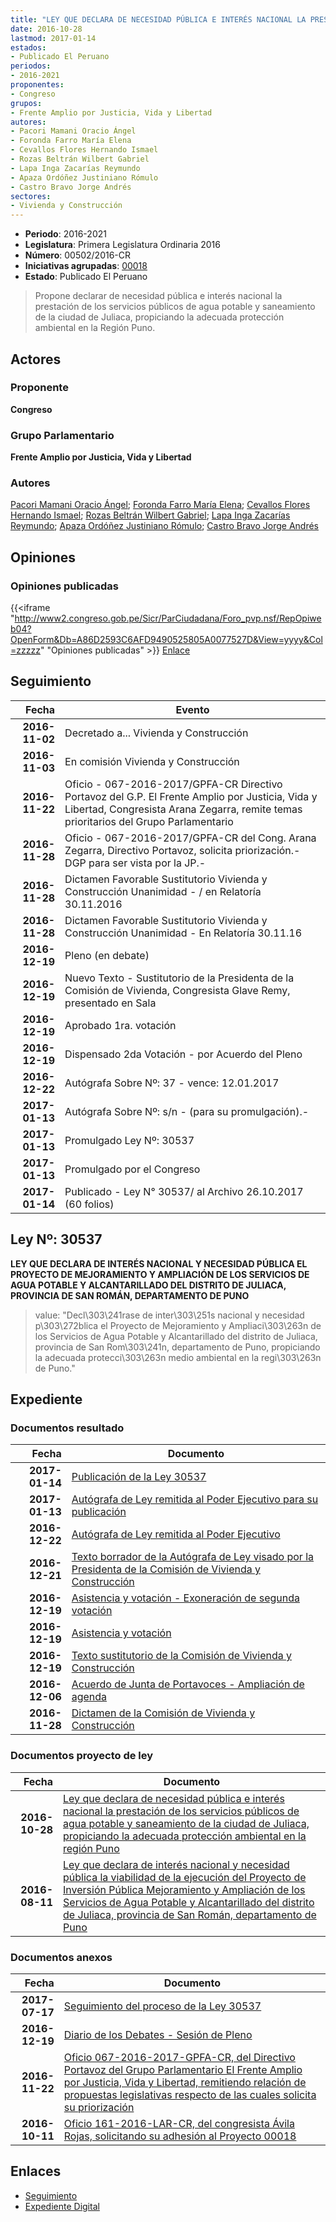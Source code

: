 ```yaml
---
title: "LEY QUE DECLARA DE NECESIDAD PÚBLICA E INTERÉS NACIONAL LA PRESTACIÓN DE LOS SERVICIOS PÚBLICOS DE AGUA POTABLE Y SANEAMIENTO DE LA CIUDAD DE JULIACA, PROPICIANDO LA ADECUADA PROTECCIÓN AMBIENTAL EN LA REGIÓN PUNO"
date: 2016-10-28
lastmod: 2017-01-14
estados:
- Publicado El Peruano
periodos:
- 2016-2021
proponentes:
- Congreso
grupos:
- Frente Amplio por Justicia, Vida y Libertad
autores:
- Pacori Mamani Oracio Ángel
- Foronda Farro María Elena
- Cevallos Flores Hernando Ismael
- Rozas Beltrán Wilbert Gabriel
- Lapa Inga Zacarías Reymundo
- Apaza Ordóñez Justiniano Rómulo
- Castro Bravo Jorge Andrés
sectores:
- Vivienda y Construcción
---
```

- **Periodo**: 2016-2021
- **Legislatura**: Primera Legislatura Ordinaria 2016
- **Número**: 00502/2016-CR
- **Iniciativas agrupadas**: [00018](../../00000/00018)
- **Estado**: Publicado El Peruano

> Propone declarar de necesidad pública e interés nacional la prestación de los servicios públicos de agua potable y saneamiento de la ciudad de Juliaca, propiciando la adecuada protección ambiental en la Región Puno.


## Actores

### Proponente

**Congreso**

### Grupo Parlamentario

**Frente Amplio por Justicia, Vida y Libertad**

### Autores

[Pacori Mamani Oracio Ángel](mailto:mailto:opacori@congreso.gob.pe); [Foronda Farro María Elena](mailto:mailto:mforonda@congreso.gob.pe); [Cevallos Flores Hernando Ismael](mailto:mailto:hcevallos@congreso.gob.pe); [Rozas Beltrán Wilbert Gabriel](mailto:mailto:wrozas@congreso.gob.pe); [Lapa Inga Zacarías Reymundo](mailto:mailto:zlapa@congreso.gob.pe); [Apaza Ordóñez Justiniano Rómulo](mailto:mailto:japaza@congreso.gob.pe); [Castro Bravo Jorge Andrés](mailto:mailto:jacastro@congreso.gob.pe)

## Opiniones

### Opiniones publicadas

{{<iframe "http://www2.congreso.gob.pe/Sicr/ParCiudadana/Foro_pvp.nsf/RepOpiweb04?OpenForm&Db=A86D2593C6AFD9490525805A0077527D&View=yyyy&Col=zzzzz" "Opiniones publicadas" >}}
[Enlace](http://www2.congreso.gob.pe/Sicr/ParCiudadana/Foro_pvp.nsf/RepOpiweb04?OpenForm&Db=A86D2593C6AFD9490525805A0077527D&View=yyyy&Col=zzzzz)


## Seguimiento

| Fecha | Evento |
|------:|--------|
| **2016-11-02** | Decretado a... Vivienda y Construcción |
| **2016-11-03** | En comisión Vivienda y Construcción |
| **2016-11-22** | Oficio - 067-2016-2017/GPFA-CR Directivo Portavoz del G.P. El Frente Amplio por Justicia, Vida y Libertad, Congresista Arana Zegarra, remite temas prioritarios del Grupo Parlamentario |
| **2016-11-28** | Oficio - 067-2016-2017/GPFA-CR del Cong. Arana Zegarra, Directivo Portavoz, solicita priorización.-DGP para ser vista por la JP.- |
| **2016-11-28** | Dictamen Favorable Sustitutorio Vivienda y Construcción Unanimidad - / en Relatoría 30.11.2016 |
| **2016-11-28** | Dictamen Favorable Sustitutorio Vivienda y Construcción Unanimidad - En Relatoría 30.11.16 |
| **2016-12-19** | Pleno (en debate) |
| **2016-12-19** | Nuevo Texto - Sustitutorio de la Presidenta de la Comisión de Vivienda, Congresista Glave Remy, presentado en Sala |
| **2016-12-19** | Aprobado 1ra. votación |
| **2016-12-19** | Dispensado 2da Votación - por Acuerdo del Pleno |
| **2016-12-22** | Autógrafa Sobre Nº: 37 - vence: 12.01.2017 |
| **2017-01-13** | Autógrafa Sobre Nº: s/n - (para su promulgación).- |
| **2017-01-13** | Promulgado Ley Nº: 30537 |
| **2017-01-13** | Promulgado por el Congreso |
| **2017-01-14** | Publicado - Ley N° 30537/ al Archivo 26.10.2017 (60 folios) |

## Ley Nº: 30537

**LEY QUE DECLARA DE INTERÉS NACIONAL Y NECESIDAD PÚBLICA EL PROYECTO DE MEJORAMIENTO Y AMPLIACIÓN DE LOS SERVICIOS DE AGUA POTABLE Y ALCANTARILLADO DEL DISTRITO DE JULIACA, PROVINCIA DE SAN ROMÁN, DEPARTAMENTO DE PUNO**

> value: "Decl\303\241rase de inter\303\251s nacional y necesidad p\303\272blica el Proyecto de Mejoramiento y Ampliaci\303\263n de los Servicios de Agua Potable y Alcantarillado del distrito de Juliaca, provincia de San Rom\303\241n, departamento de Puno, propiciando la adecuada protecci\303\263n medio ambiental en la regi\303\263n de Puno."


## Expediente

### Documentos resultado

| Fecha | Documento |
|------:|-----------|
| **2017-01-14** | [Publicación de la Ley 30537](http://www.leyes.congreso.gob.pe/Documentos/2016_2021/ADLP/Normas_Legales/30537-LEY.pdf) |
| **2017-01-13** | [Autógrafa de Ley remitida al Poder Ejecutivo para su publicación](http://www.leyes.congreso.gob.pe/Documentos/2016_2021/Autografas/Ley_y_de_Resolucion_Legislativa/AU0001820170113.pdf) |
| **2016-12-22** | [Autógrafa de Ley remitida al Poder Ejecutivo](http://www.leyes.congreso.gob.pe/Documentos/2016_2021/Autografas/Ley_y_de_Resolucion_Legislativa/AU0001820161222.pdf) |
| **2016-12-21** | [Texto borrador de la Autógrafa de Ley visado por la Presidenta de la Comisión de Vivienda y Construcción](http://www.leyes.congreso.gob.pe/Documentos/2016_2021/Texto_Borrador_de_Autografa/BAU0001820161221.pdf) |
| **2016-12-19** | [Asistencia y votación - Exoneración de segunda votación](http://www.leyes.congreso.gob.pe/Documentos/2016_2021/Asistencia_y_Votacion/Proyectos_de_Ley/Exoneracion_de_Segunda_Votacion/AVES0001820161219.pdf) |
| **2016-12-19** | [Asistencia y votación](http://www.leyes.congreso.gob.pe/Documentos/2016_2021/Asistencia_y_Votacion/Proyectos_de_Ley/AV0001820161219.pdf) |
| **2016-12-19** | [Texto sustitutorio de la Comisión de Vivienda y Construcción](http://www.leyes.congreso.gob.pe/Documentos/2016_2021/Texto_Sustitutorio/Proyectos_de_Ley/TS0001820161219.pdf) |
| **2016-12-06** | [Acuerdo de Junta de Portavoces - Ampliación de agenda](http://www.leyes.congreso.gob.pe/Documentos/2016_2021/Acuerdos/Junta_Portavoces/AJP0001820161206.pdf) |
| **2016-11-28** | [Dictamen de la Comisión de Vivienda y Construcción](http://www.leyes.congreso.gob.pe/Documentos/2016_2021/Dictamenes/Proyectos_de_Ley/00018DC24MAY20161128..pdf) |

### Documentos proyecto de ley

| Fecha | Documento |
|------:|-----------|
| **2016-10-28** | [Ley que declara de necesidad pública e interés nacional la prestación de los servicios públicos de agua potable y saneamiento de la ciudad de Juliaca, propiciando la adecuada protección ambiental en la región Puno](http://www.leyes.congreso.gob.pe/Documentos/2016_2021/Proyectos_de_Ley_y_de_Resoluciones_Legislativas/PL0050220161028..pdf) |
| **2016-08-11** | [Ley que declara de interés nacional y necesidad pública la viabilidad de la ejecución del Proyecto de Inversión Pública Mejoramiento y Ampliación de los Servicios de Agua Potable y Alcantarillado del distrito de Juliaca, provincia de San Román, departamento de Puno](http://www.leyes.congreso.gob.pe/Documentos/2016_2021/Proyectos_de_Ley_y_de_Resoluciones_Legislativas/PL00018_20160811.pdf) |

### Documentos anexos

| Fecha | Documento |
|------:|-----------|
| **2017-07-17** | [Seguimiento del proceso de la Ley 30537](http://www.leyes.congreso.gob.pe/Documentos/2016_2021/Seguimiento_de_Proyectos_de_Ley/00018PL20170717.pdf) |
| **2016-12-19** | [Diario de los Debates - Sesión de Pleno](http://www2.congreso.gob.pe/Sicr/DiarioDebates/Publicad.nsf/SesionesPleno/05256D6E0073DFE90525808F00072361/$FILE/PLO-2016-24.pdf) |
| **2016-11-22** | [Oficio 067-2016-2017-GPFA-CR, del Directivo Portavoz del Grupo Parlamentario El Frente Amplio por Justicia, Vida y Libertad, remitiendo relación de propuestas legislativas respecto de las cuales solicita su priorización](http://www.leyes.congreso.gob.pe/Documentos/2016_2021/Oficios/Grupos_Parlamentarios/OFICIO-067-2016-2017-GPFA-CR.pdf) |
| **2016-10-11** | [Oficio 161-2016-LAR-CR, del congresista Ávila Rojas, solicitando su adhesión al Proyecto 00018](http://www.leyes.congreso.gob.pe/Documentos/2016_2021/Adhesiones/Proyectos_de_Ley/OFICIO-161-2016-LAR-CR.pdf) |

## Enlaces

- [Seguimiento](http://www2.congreso.gob.pe/Sicr/TraDocEstProc/CLProLey2016.nsf/f7fff46988ca05b1052578e100829cc7/d5df277888e713030525805a007bdf39?OpenDocument)
- [Expediente Digital](http://www2.congreso.gob.pe/Sicr/TraDocEstProc/CLProLey2016.nsf/f7fff46988ca05b1052578e100829cc7/d5df277888e713030525805a007bdf39?OpenDocument&Click=05257FB7005EB655.eb71d0cf91d8294e05256cdf006b5706/$Body/0.1C6C)


